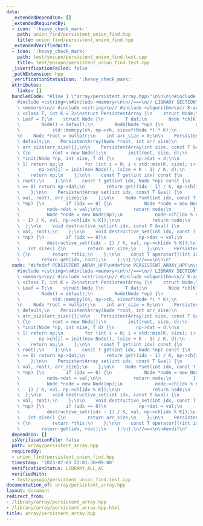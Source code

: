 ```yaml
---
data:
  _extendedDependsOn: []
  _extendedRequiredBy:
  - icon: ':heavy_check_mark:'
    path: union_find/persistent_union_find.hpp
    title: union_find/persistent_union_find.hpp
  _extendedVerifiedWith:
  - icon: ':heavy_check_mark:'
    path: test/yosupo/persistent_union_find.test.cpp
    title: test/yosupo/persistent_union_find.test.cpp
  _isVerificationFailed: false
  _pathExtension: hpp
  _verificationStatusIcon: ':heavy_check_mark:'
  attributes:
    links: []
  bundledCode: "#line 1 \"array/persistent_array.hpp\"\n\n\n\n#include <algorithm>\n\
    #include <cstring>\n#include <memory>\n\n//===\n// LIBRARY SECTION\n\n// #include\
    \ <memory>\n// #include <cstring>\n// #include <algorithm>\n// K-ary tree\ntemplate\
    \ <class T, int K = 2>\nstruct PersistentArray {\n    struct Node;\n    using\
    \ Leaf = T;\n    struct Node {\n        T dat;\n        Node *ch[K] = {};\n\n\
    \        Node() = default;\n        Node(Node *np) {\n            dat = np->dat;\n\
    \            std::memcpy(ch, np->ch, sizeof(Node *) * K);\n        };\n    };\n\
    \n    Node *root = nullptr;\n    int arr_size = 0;\n\n    PersistentArray() =\
    \ default;\n    PersistentArray(Node *root, int arr_size)\n        : root(root),\
    \ arr_size(arr_size){};\n\n    PersistentArray(int size, const T &d = T()) : arr_size(size)\
    \ {\n        root = new Node();\n        init(root, size, d);\n    };\n\n    Node\
    \ *init(Node *np, int size, T d) {\n        np->dat = d;\n\n        if (size ==\
    \ 1) return np;\n        for (int i = 0; i < std::min(K, size); i++) {\n     \
    \       np->ch[i] = init(new Node(), (size + K - 1) / K, d);\n        }\n    \
    \    return np;\n    };\n\n    const T get(int idx) const {\n        return get(idx,\
    \ root);\n    };\n\n    const T get(int idx, Node *np) const {\n        if (idx\
    \ == 0) return np->dat;\n        return get((idx - 1) / K, np->ch[idx % K]);\n\
    \    };\n\n    PersistentArray set(int idx, const T &val) {\n        return {set(idx,\
    \ val, root), arr_size};\n    };\n\n    Node *set(int idx, const T &val, Node\
    \ *np) {\n        if (idx == 0) {\n            Node *node = new Node(np);\n  \
    \          node->dat = val;\n\n            return node;\n        } else {\n  \
    \          Node *node = new Node(np);\n            node->ch[idx % K] = set((idx\
    \ - 1) / K, val, np->ch[idx % K]);\n\n            return node;\n        }\n  \
    \  };\n\n    void destructive_set(int idx, const T &val) {\n        destructive_set(idx,\
    \ val, root);\n    };\n\n    void destructive_set(int idx, const T &val, Node\
    \ *np) {\n        if (idx == 0)\n            np->dat = val;\n        else\n  \
    \          destructive_set((idx - 1) / K, val, np->ch[idx % K]);\n    };\n\n \
    \   int size() {\n        return arr_size;\n    };\n\n    PersistentArray get_array()\
    \ {\n        return *this;\n    };\n\n    const T operator[](int idx) const {\n\
    \        return get(idx, root);\n    };\n};\n//===\n\n\n"
  code: "#ifndef PERSISTENT_ARRAY_HPP\n#define PERSISTENT_ARRAY_HPP\n\n#include <algorithm>\n\
    #include <cstring>\n#include <memory>\n\n//===\n// LIBRARY SECTION\n\n// #include\
    \ <memory>\n// #include <cstring>\n// #include <algorithm>\n// K-ary tree\ntemplate\
    \ <class T, int K = 2>\nstruct PersistentArray {\n    struct Node;\n    using\
    \ Leaf = T;\n    struct Node {\n        T dat;\n        Node *ch[K] = {};\n\n\
    \        Node() = default;\n        Node(Node *np) {\n            dat = np->dat;\n\
    \            std::memcpy(ch, np->ch, sizeof(Node *) * K);\n        };\n    };\n\
    \n    Node *root = nullptr;\n    int arr_size = 0;\n\n    PersistentArray() =\
    \ default;\n    PersistentArray(Node *root, int arr_size)\n        : root(root),\
    \ arr_size(arr_size){};\n\n    PersistentArray(int size, const T &d = T()) : arr_size(size)\
    \ {\n        root = new Node();\n        init(root, size, d);\n    };\n\n    Node\
    \ *init(Node *np, int size, T d) {\n        np->dat = d;\n\n        if (size ==\
    \ 1) return np;\n        for (int i = 0; i < std::min(K, size); i++) {\n     \
    \       np->ch[i] = init(new Node(), (size + K - 1) / K, d);\n        }\n    \
    \    return np;\n    };\n\n    const T get(int idx) const {\n        return get(idx,\
    \ root);\n    };\n\n    const T get(int idx, Node *np) const {\n        if (idx\
    \ == 0) return np->dat;\n        return get((idx - 1) / K, np->ch[idx % K]);\n\
    \    };\n\n    PersistentArray set(int idx, const T &val) {\n        return {set(idx,\
    \ val, root), arr_size};\n    };\n\n    Node *set(int idx, const T &val, Node\
    \ *np) {\n        if (idx == 0) {\n            Node *node = new Node(np);\n  \
    \          node->dat = val;\n\n            return node;\n        } else {\n  \
    \          Node *node = new Node(np);\n            node->ch[idx % K] = set((idx\
    \ - 1) / K, val, np->ch[idx % K]);\n\n            return node;\n        }\n  \
    \  };\n\n    void destructive_set(int idx, const T &val) {\n        destructive_set(idx,\
    \ val, root);\n    };\n\n    void destructive_set(int idx, const T &val, Node\
    \ *np) {\n        if (idx == 0)\n            np->dat = val;\n        else\n  \
    \          destructive_set((idx - 1) / K, val, np->ch[idx % K]);\n    };\n\n \
    \   int size() {\n        return arr_size;\n    };\n\n    PersistentArray get_array()\
    \ {\n        return *this;\n    };\n\n    const T operator[](int idx) const {\n\
    \        return get(idx, root);\n    };\n};\n//===\n\n#endif\n"
  dependsOn: []
  isVerificationFile: false
  path: array/persistent_array.hpp
  requiredBy:
  - union_find/persistent_union_find.hpp
  timestamp: '2023-07-03 22:01:30+09:00'
  verificationStatus: LIBRARY_ALL_AC
  verifiedWith:
  - test/yosupo/persistent_union_find.test.cpp
documentation_of: array/persistent_array.hpp
layout: document
redirect_from:
- /library/array/persistent_array.hpp
- /library/array/persistent_array.hpp.html
title: array/persistent_array.hpp
---
```

